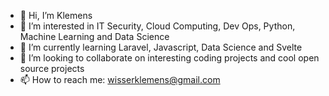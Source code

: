 - 👋 Hi, I’m Klemens
- 👀 I’m interested in IT Security, Cloud Computing, Dev Ops, Python, Machine Learning and Data Science
- 🌱 I’m currently learning Laravel, Javascript, Data Science and Svelte
- 💞️ I’m looking to collaborate on interesting coding projects and cool open source projects
- 📫 How to reach me: wisserklemens@gmail.com

<!---
kwisser/kwisser is a ✨ special ✨ repository because its `README.md` (this file) appears on your GitHub profile.
You can click the Preview link to take a look at your changes.
--->
